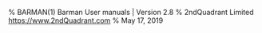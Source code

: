 % BARMAN(1) Barman User manuals | Version 2.8
% 2ndQuadrant Limited <https://www.2ndQuadrant.com>
% May 17, 2019
